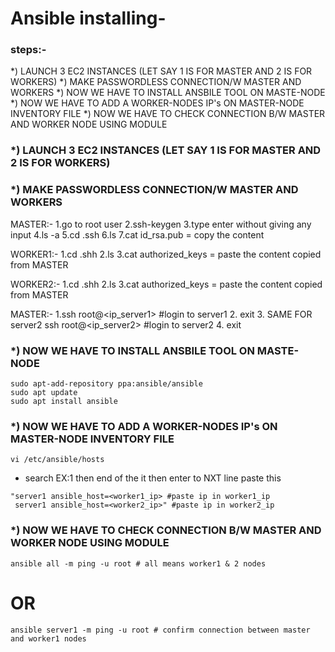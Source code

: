# Ansible installing-
### steps:- 
 *) LAUNCH 3 EC2 INSTANCES (LET SAY 1 IS FOR MASTER AND 2 IS FOR WORKERS)
 *) MAKE PASSWORDLESS CONNECTION/W MASTER AND WORKERS
 *) NOW WE HAVE TO INSTALL ANSBILE TOOL ON MASTE-NODE
 *) NOW WE HAVE TO ADD A WORKER-NODES IP's ON MASTER-NODE INVENTORY FILE
 *) NOW WE HAVE TO CHECK CONNECTION B/W MASTER AND WORKER NODE USING MODULE

### *) LAUNCH 3 EC2 INSTANCES (LET SAY 1 IS FOR MASTER AND 2 IS FOR WORKERS)

### *) MAKE PASSWORDLESS CONNECTION/W MASTER AND WORKERS
MASTER:- 1.go to root user
	       2.ssh-keygen
	       3.type enter without giving any input
	       4.ls -a
	       5.cd .ssh
	       6.ls
	       7.cat id_rsa.pub = copy the content

WORKER1:- 1.cd .shh
	  2.ls
	  3.cat authorized_keys = paste the content copied from MASTER

WORKER2:- 1.cd .shh
	  2.ls
	  3.cat authorized_keys = paste the content copied from MASTER

MASTER:- 1.ssh root@<ip_server1> #login to server1
	 2. exit
	 3. SAME FOR server2  ssh root@<ip_server2> #login to server2
	 4. exit

### *) NOW WE HAVE TO INSTALL ANSBILE TOOL ON MASTE-NODE
```
sudo apt-add-repository ppa:ansible/ansible
sudo apt update
sudo apt install ansible 
```
### *) NOW WE HAVE TO ADD A WORKER-NODES IP's ON MASTER-NODE INVENTORY FILE
```
vi /etc/ansible/hosts 
```

- search EX:1 then end of the it then enter to NXT line paste this 
```
"server1 ansible_host=<worker1_ip> #paste ip in worker1_ip 
 server1 ansible_host=<worker2_ip>" #paste ip in worker2_ip
```
### *) NOW WE HAVE TO CHECK CONNECTION B/W MASTER AND WORKER NODE USING MODULE
```
ansible all -m ping -u root # all means worker1 & 2 nodes
```
# OR
```
ansible server1 -m ping -u root # confirm connection between master and worker1 nodes
```
